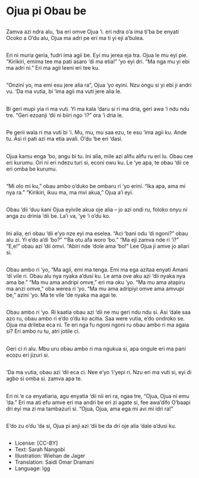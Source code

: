 # Ojua pi Obau be

##
Zamva azi ndra alu, ‘ba eri
omve Ojua ‘i. eri ndra o’a ima
ti’ba be enyati Ocoko a
O’du alu, Ojua ma adri pe eri
ma ti yi eji a’bulea.

##
Eri ni muria geria, fudri ima agii
be. Eyi mu jerea eja tra. Ojua le
mu eyi pie.
“Kirikiri, emima tee ma pati
asaro ‘di ma etia!” ‘yo eyi dri.
“Ma nga mu yi ebi ma adri ni.”
Eri ma agii leeni eri tee ku.

##
“Onzini yo, ma emi esu jere alia
ra”, Ojua ‘yo eyini.
Nzu ongu si yi ebi ji andri vu.
‘Da ma vutia, bi ‘ima agii ma
vuti jere alia le.

##
Bi geri mupi yia ri ma vuti. Yi
ma kala ‘daru si ri ma dria, geri
awa ‘i ndu ndu tre. “Geri ezoanji
‘dii ni biiri ngo ‘i?” ora ‘i dria le.

##
Pe gerii wala ri ma vuti bi ‘i. Mu,
mu, mu saa ezu, te esu ‘ima
agii ku.
Ande tu. Asi ri pati azi ma etia
avali. O’du ‘be eri ‘dasi.

##
Ojua kamu enga ‘bo, angu bi tu.
Ini alia, mile azi alifu alifu ru eri
lu. Obau cee eri kurumu.
Ori ni eri ndezu turi si, econi
owu ku. Le ‘ye apa, te obau ‘dii
ce eri omba be kurumu.

##
“Mi olo mi ku,” obau ambo
o’duko be ombaru ri ‘yo erini.
“Ika apa, ama mi nya ra.”
“Kirikiri, ikuu ma, ma mvi akua,”
Ojua a’i eyi.

##
Obau ‘dii ‘duu kani Ojua eyivile
akua oje alia – jo azi ondi ru,
foloko onyu ni anga zu drinia
‘dii be.
La’i va, ‘ye ‘i o’du ko.

##
Ini alia, eri obau ‘dii e’yo nze eyi
ma eselea. “Aci ‘bani odu ‘di
ngoni?” obau alu zi. Yi e’do a’di
‘bo?” “‘Ba otu afa woro ‘bo.”
“Ma eji zamva nde ri ‘i?”
“E,e!” obau azi ‘dii omvi. “Abiri
nde ‘dole ama ‘bo!”
Lee Ojua ji amve jo aliari si.

##
Obau ambo ri ‘yo, “Ma agii, emi
ma tenga. Emi ma ega azitaa
enyati Amani ‘di vile ri. Obau
alu nya nyaka a’dusi ku. Le ama
ove aku azi ‘dii nyaka nya ama
be.”
“Ma mu ama andripi omve,” eri
ma oku ‘yo.
“Ma mu ama atapiru ma anzi
omve,” oba werea ri ‘yo. “Ma
mu ama adripiyi omve ama
amvupi be,” azini ‘yo.
Ma te vile ‘de nyaka ma agai te.

##
Obau ambo ri ‘yo. Ri kaatia
obau azi ‘dii ne mu geri ndu ndu
si.
Asi ‘dale saa azo ru, obau ambo
ri e’do o’du ko acitia. Saa were
vutia, e’do ondroko se.
Ojua ma drileba eca ni. Te eri
nga fu ngoni ngoni ru obau
ambo ri ma agaia si? Eri ambo
ru tu, atri jotile ci.

##
Geri ci ri alu. Mbu uru obau
ambo ri ma ngukua si, apa
ongule eri ma pani ecozu eri
jizuri si.

##
‘Da ma vutia, obau azi ‘dii eca
ci. Nee e’yo ‘i’yepi ri. Nzu eri
ma vuti si, eyi di agbo si omba
si. zamva apa te.

##
Eri ni ‘e ca enyatiaria, agu
enyatia ‘dii nii eri ra, ngaa tre,
“Ojua, Ojua ni emu ‘da.”
Eri ma ati efu amve eri ma
andri be eri zi agate si, fee
awa’difo O’baapi dri eyi ma zi
ma tambazuri si.
“Ojua, Ojua, ama ega mi avi mi
idri ra!”

##
E’do zu o’du ‘da si, Ojua pi anji azi ‘dii be da dri oje alia ‘dale a’dusi ku.

##
* License: [CC-BY]
* Text: Sarah Nangobi
* Illustration: Wiehan de Jager
* Translation: Saidi Omar Dramani
* Language: lgg
